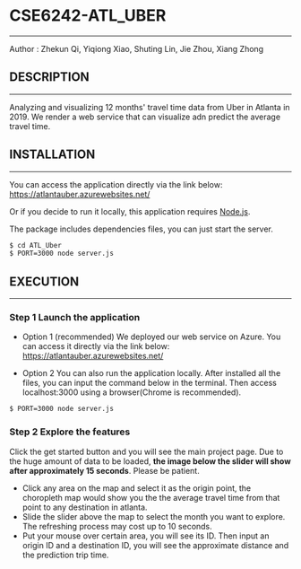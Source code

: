 # CSE6242-ATL_UBER


-------------

Author          : Zhekun Qi, Yiqiong Xiao, Shuting Lin, Jie Zhou, Xiang Zhong


## DESCRIPTION
-------------

Analyzing and visualizing 12 months' travel time data from Uber in Atlanta in 2019. We render a web service that can visualize adn predict the average travel time. 

## INSTALLATION
-------------
You can access the application directly via the link below:
https://atlantauber.azurewebsites.net/

Or if you decide to run it locally, this application requires [Node.js](https://nodejs.org/).

The package includes dependencies files, you can just start the server.

```sh
$ cd ATL_Uber
$ PORT=3000 node server.js
```

## EXECUTION
-------------

### Step 1  Launch the application
 - Option 1 (recommended)
We deployed our web service on Azure. You can access it directly via the link below:
https://atlantauber.azurewebsites.net/

 - Option 2
You can also run the application locally. After installed all the files, you can input the command below in the terminal.  Then access localhost:3000 using a browser(Chrome is recommended).
```sh 
$ PORT=3000 node server.js
```

### Step 2 Explore the features
Click the get started button and you will see the main project page. Due to the huge amount of data to be loaded, **the image below the slider will show after approximately 15 seconds**. Please be patient. 
 - Click any area on the map and select it as the origin point, the choropleth map would show you the the average travel time from that point to any destination in atlanta.
 - Slide the slider above the map to select the month you want to explore. The refreshing process may cost up to 10 seconds.
 - Put your mouse over certain area, you will see its ID. Then input an origin ID and a destination ID, you will see the approximate distance and the prediction trip time.
